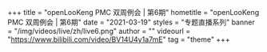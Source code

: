 +++
    title = "openLooKeng PMC 双周例会 | 第6期"
    hometitle = "openLooKeng PMC 双周例会 | 第6期"
    date = "2021-03-19"
    styles = "专题直播系列"
    banner = "/img/videos/live/zh/live6.png"
    author = ""
    videourl = "https://www.bilibili.com/video/BV14U4y1a7mE" 
    tag = "theme"
+++